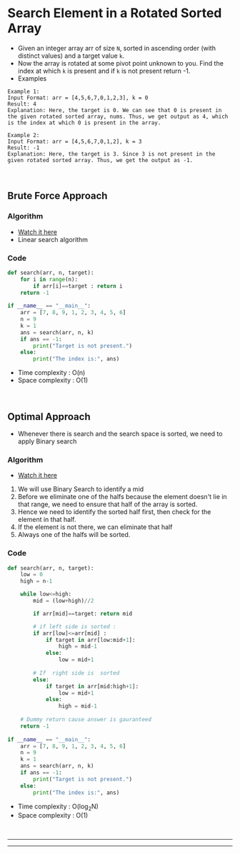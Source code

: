 # Search Element in a Rotated Sorted Array

- Given an integer array arr of size `N`, sorted in ascending order (with distinct values) and a target value `k`. 
- Now the array is rotated at some pivot point unknown to you. Find the index at which `k` is present and if `k` is not present return -1.
- Examples 
```
Example 1:
Input Format: arr = [4,5,6,7,0,1,2,3], k = 0
Result: 4
Explanation: Here, the target is 0. We can see that 0 is present in the given rotated sorted array, nums. Thus, we get output as 4, which is the index at which 0 is present in the array.
```
```
Example 2:
Input Format: arr = [4,5,6,7,0,1,2], k = 3
Result: -1
Explanation: Here, the target is 3. Since 3 is not present in the given rotated sorted array. Thus, we get the output as -1.
```


<br>

## Brute Force Approach 

### Algorithm

- [Watch it here](https://youtu.be/5qGrJbHhqFs?si=7_VcpzGNMARlakYm&t=107)
- Linear search algorithm 

### Code 

```python 
def search(arr, n, target):
    for i in range(n):
        if arr[i]==target : return i 
    return -1
    
if __name__ == "__main__":
    arr = [7, 8, 9, 1, 2, 3, 4, 5, 6]
    n = 9
    k = 1
    ans = search(arr, n, k)
    if ans == -1:
        print("Target is not present.")
    else:
        print("The index is:", ans)
```
- Time complexity : O(n)
- Space complexity : O(1)

<br>

## Optimal Approach

- Whenever there is search and the search space is sorted, we need to apply Binary search

### Algorithm

- [Watch it here](https://youtu.be/5qGrJbHhqFs?si=imABS-afJZZEOI83&t=216)
1. We will use Binary Search to identify a mid 
2. Before we eliminate one of the halfs because the element doesn't lie in that range, we need to ensure that half of the array is sorted.
3. Hence we need to identify the sorted half first, then check for the element in that half.
4. If the element is not there, we can eliminate that half
5. Always one of the halfs will be sorted.

### Code 

```python 
def search(arr, n, target):
    low = 0
    high = n-1

    while low<=high:
        mid = (low+high)//2

        if arr[mid]==target: return mid

        # if left side is sorted : 
        if arr[low]<=arr[mid] : 
            if target in arr[low:mid+1]:
                high = mid-1
            else:
                low = mid+1
        
        # If  right side is  sorted
        else:
            if target in arr[mid:high+1]:
                low = mid+1
            else:
                high = mid-1
    
    # Dummy return cause answer is gauranteed 
    return -1
    
if __name__ == "__main__":
    arr = [7, 8, 9, 1, 2, 3, 4, 5, 6]
    n = 9
    k = 1
    ans = search(arr, n, k)
    if ans == -1:
        print("Target is not present.")
    else:
        print("The index is:", ans)
```
- Time complexity : O(log<sub>2</sub>N)
- Space complexity : O(1)

<br>

---
---